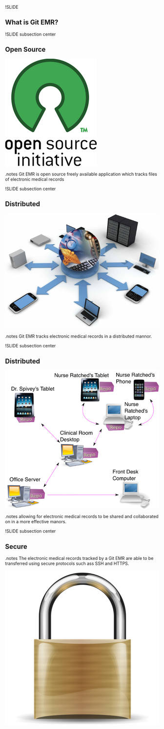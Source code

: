 !SLIDE
## What is Git EMR?


!SLIDE subsection center
## Open Source

![Open Source](img/open_source.png)

.notes Git EMR is open source freely available application which tracks files of electronic medical records


!SLIDE subsection center
## Distributed

![Distributed](img/distributed_emr.png)

.notes Git EMR tracks electronic medical records in a distributed mannor.


!SLIDE subsection center
## Distributed

![Workflow](img/workflow_emr.png)

.notes allowing for electronic medical records to be shared and collaborated on in a more effective manors.


!SLIDE subsection center
## Secure

.notes The electronic medical records tracked by a Git EMR are able to be transferred using secure protocols such ass SSH and HTTPS.

![Secure](img/secure_emr.png)